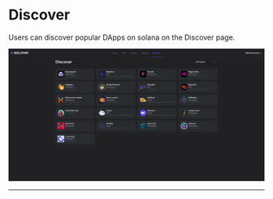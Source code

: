 # Discover


Users can discover popular DApps on solana on the Discover page.



<img src="screenshots/discover.png" width="1300" height="auto" />



---------------------------------------------------------------------------------------------------


